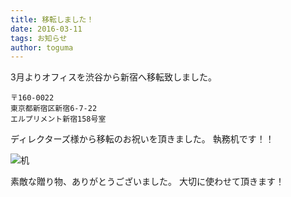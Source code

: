 ```yaml
---
title: 移転しました！
date: 2016-03-11
tags: お知らせ 
author: toguma
---
```


3月よりオフィスを渋谷から新宿へ移転致しました。

```
〒160-0022
東京都新宿区新宿6-7-22
エルプリメント新宿158号室
```

ディレクターズ様から移転のお祝いを頂きました。
執務机です！！


![机](../imges/shitumudesk.jpg)

素敵な贈り物、ありがとうございました。
大切に使わせて頂きます！